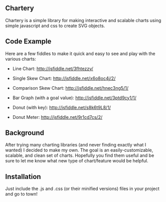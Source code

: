 ## Chartery

Chartery is a simple library for making interactive and scalable charts using simple javascript and css to create SVG objects.

## Code Example

Here are a few fiddles to make it quick and easy to see and play with the various charts:

* Line Chart: <http://jsfiddle.net/3fhtezzy/>

* Single Skew Chart: <http://jsfiddle.net/x6o8oc4j/2/>

* Comparison Skew Chart: <http://jsfiddle.net/hnec3ng5/1/>

* Bar Graph (with a goal value): <http://jsfiddle.net/3ptd9cy1/1/>

* Donut (with key): <http://jsfiddle.net/s8k6t9L8/1/>

* Donut Meter: <http://jsfiddle.net/9r1cd7cs/2/>

## Background

After trying many charting libraries (and never finding exactly what I wanted) I decided to make my own. The goal is an easily-customizable, scalable, and clean set of charts. Hopefully you find them useful and be sure to let me know what new type of chart/feature would be helpful.

## Installation

Just include the .js and .css (or their minified versions) files in your project and go to town!
